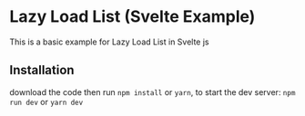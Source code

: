 # Lazy Load List (Svelte Example)

This is a basic example for Lazy Load List in Svelte js

## Installation

download the code then run `npm install` or `yarn`, 
to start the dev server: `npm run dev` or `yarn dev`
